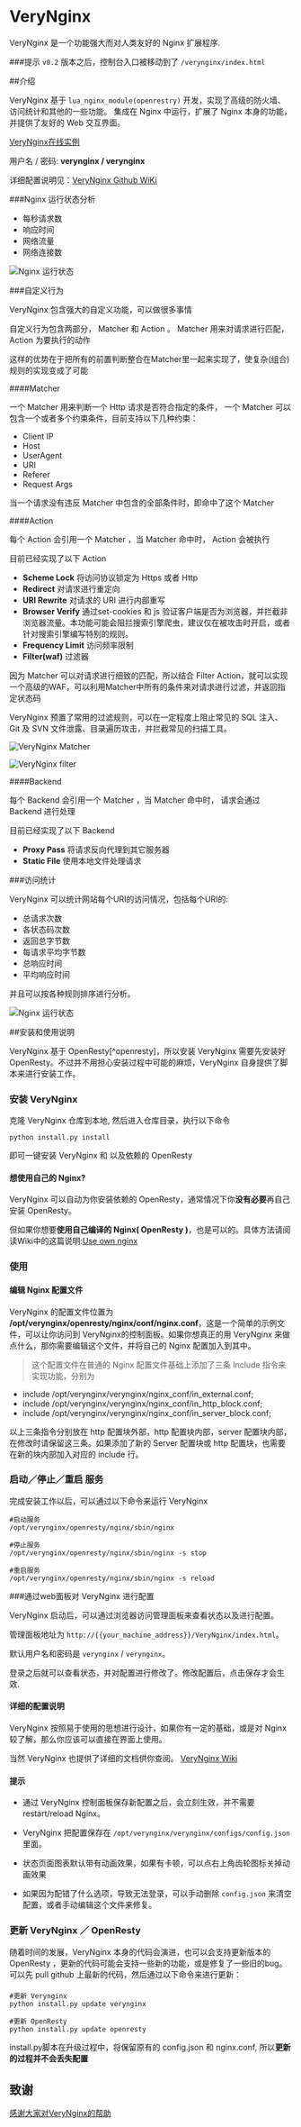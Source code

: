 # VeryNginx
VeryNginx 是一个功能强大而对人类友好的 Nginx 扩展程序.

###提示
 `v0.2` 版本之后，控制台入口被移动到了 `/verynginx/index.html`

##介绍

VeryNginx 基于 `lua_nginx_module(openrestry)` 开发，实现了高级的防火墙、访问统计和其他的一些功能。 集成在 Nginx 中运行，扩展了 Nginx 本身的功能，并提供了友好的 Web 交互界面。

[VeryNginx在线实例](http://alexazhou.xyz/vn/index.html) 

用户名 / 密码: **verynginx / verynginx**

详细配置说明见：[VeryNginx Github WiKi](https://github.com/alexazhou/VeryNginx/wiki/目录)

###Nginx 运行状态分析

* 每秒请求数
* 响应时间
* 网络流量
* 网络连接数

![Nginx 运行状态](http://ww2.sinaimg.cn/mw690/3fcd0ed3jw1f17en7oc1yj20z00ol0wl.jpg)


###自定义行为

VeryNginx 包含强大的自定义功能，可以做很多事情

自定义行为包含两部分， Matcher 和 Action 。 Matcher 用来对请求进行匹配， Action 为要执行的动作

这样的优势在于把所有的前置判断整合在Matcher里一起来实现了，使复杂(组合)规则的实现变成了可能

####Matcher

一个 Matcher 用来判断一个 Http 请求是否符合指定的条件， 一个 Matcher 可以包含一个或者多个约束条件，目前支持以下几种约束：

* Client IP
* Host
* UserAgent
* URI
* Referer
* Request Args

当一个请求没有违反 Matcher 中包含的全部条件时，即命中了这个 Matcher 

####Action

每个 Action 会引用一个 Matcher ，当 Matcher 命中时， Action 会被执行

目前已经实现了以下 Action

* **Scheme Lock** 将访问协议锁定为 Https 或者 Http
* **Redirect** 对请求进行重定向
* **URI Rewrite** 对请求的 URI 进行内部重写
* **Browser Verify** 通过set-cookies 和 js 验证客户端是否为浏览器，并拦截非浏览器流量。本功能可能会阻拦搜索引擎爬虫，建议仅在被攻击时开启，或者针对搜索引擎编写特别的规则。
* **Frequency Limit** 访问频率限制
* **Filter(waf)** 过滤器

因为 Matcher 可以对请求进行细致的匹配，所以结合 Filter Action，就可以实现一个高级的WAF，可以利用Matcher中所有的条件来对请求进行过滤，并返回指定状态码

VeryNginx 预置了常用的过滤规则，可以在一定程度上阻止常见的 SQL 注入、Git 及 SVN 文件泄露、目录遍历攻击，并拦截常见的扫描工具。

![VeryNginx Matcher](http://ww2.sinaimg.cn/mw690/3fcd0ed3jw1f17en8ovthj20zs0pdn1x.jpg)

![VeryNginx filter](http://ww3.sinaimg.cn/mw690/3fcd0ed3jw1f17en9lrarj20zw0piq77.jpg)

####Backend

每个 Backend 会引用一个 Matcher ，当 Matcher 命中时， 请求会通过 Backend 进行处理

目前已经实现了以下 Backend

* **Proxy Pass** 将请求反向代理到其它服务器
* **Static File** 使用本地文件处理请求

###访问统计

VeryNginx 可以统计网站每个URI的访问情况，包括每个URI的:

* 总请求次数
* 各状态码次数
* 返回总字节数
* 每请求平均字节数
* 总响应时间
* 平均响应时间

并且可以按各种规则排序进行分析。

![Nginx 运行状态](http://ww1.sinaimg.cn/mw690/3fcd0ed3jw1f17ena2ipyj20zw0piqag.jpg)

##安装和使用说明

VeryNginx 基于 OpenResty[^openresty]，所以安装 VeryNginx 需要先安装好 OpenResty。不过并不用担心安装过程中可能的麻烦，VeryNginx 自身提供了脚本来进行安装工作。

### 安装 VeryNginx

克隆 VeryNginx 仓库到本地, 然后进入仓库目录，执行以下命令 

```
python install.py install
```

即可一键安装 VeryNginx 和 以及依赖的 OpenResty

#### 想使用自己的 Nginx?

VeryNginx 可以自动为你安装依赖的 OpenResty，通常情况下你**没有必要**再自己安装 OpenResty。

但如果你想要**使用自己编译的 Nginx( OpenResty )**，也是可以的。具体方法请阅读Wiki中的这篇说明:[Use own nginx](https://github.com/alexazhou/VeryNginx/wiki/Use-own-nginx)
### 使用

#### 编辑 Nginx 配置文件

VeryNginx 的配置文件位置为 **/opt/verynginx/openresty/nginx/conf/nginx.conf**，这是一个简单的示例文件，可以让你访问到 VeryNginx的控制面板。如果你想真正的用 VeryNginx 来做点什么，那你需要编辑这个文件，并将自己的 Nginx 配置加入到其中。

>这个配置文件在普通的 Nginx 配置文件基础上添加了三条 Include 指令来实现功能，分别为 
>
* include /opt/verynginx/verynginx/nginx_conf/in_external.conf;
* include /opt/verynginx/verynginx/nginx_conf/in_http_block.conf;
* include /opt/verynginx/verynginx/nginx_conf/in_server_block.conf;
>
以上三条指令分别放在 http 配置块外部，http 配置块内部，server 配置块内部，在修改时请保留这三条。如果添加了新的 Server 配置块或 http 配置块，也需要在新的块内部加入对应的 include 行。

### 启动／停止／重启 服务

完成安装工作以后，可以通过以下命令来运行 VeryNginx

```
#启动服务
/opt/verynginx/openresty/nginx/sbin/nginx

#停止服务
/opt/verynginx/openresty/nginx/sbin/nginx -s stop

#重启服务
/opt/verynginx/openresty/nginx/sbin/nginx -s reload
```

###通过web面板对 VeryNginx 进行配置

VeryNginx 启动后，可以通过浏览器访问管理面板来查看状态以及进行配置。

管理面板地址为 `http://{{your_machine_address}}/VeryNginx/index.html`。

默认用户名和密码是 `verynginx` / `verynginx`。

登录之后就可以查看状态，并对配置进行修改了。修改配置后，点击保存才会生效.

#### 详细的配置说明

VeryNginx 按照易于使用的思想进行设计，如果你有一定的基础，或是对 Nginx 较了解，那么你应该可以直接在界面上使用。

当然 VeryNginx 也提供了详细的文档供你查阅。
[VeryNginx Wiki](https://github.com/alexazhou/VeryNginx/wiki/目录)

#### 提示

* 通过 VeryNginx 控制面板保存新配置之后，会立刻生效，并不需要 restart/reload Nginx。

* VeryNginx 把配置保存在 `/opt/verynginx/verynginx/configs/config.json` 里面。

* 状态页面图表默认带有动画效果，如果有卡顿，可以点右上角齿轮图标关掉动画效果

* 如果因为配错了什么选项，导致无法登录，可以手动删除 `config.json` 来清空配置，或者手动编辑这个文件来修复。

### 更新 VeryNginx ／ OpenResty

随着时间的发展，VeryNginx 本身的代码会演进，也可以会支持更新版本的 OpenResty ，更新的代码可能会支持一些新的功能，或是修复了一些旧的bug。可以先 pull github 上最新的代码，然后通过以下命令来进行更新：

#### 

```
#更新 Verynginx
python install.py update verynginx

#更新 OpenResty
python install.py update openresty

```

install.py脚本在升级过程中，将保留原有的 config.json 和 nginx.conf, 所以**更新的过程并不会丢失配置**


## 致谢

[感谢大家对VeryNginx的帮助](https://github.com/alexazhou/VeryNginx/wiki/Thanks)



